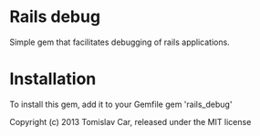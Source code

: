 Rails debug
============

Simple gem that facilitates debugging of rails applications.


Installation
============

To install this gem, add it to your Gemfile
	gem 'rails_debug'



Copyright (c) 2013 Tomislav Car, released under the MIT license